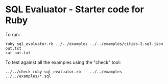 # SQL Evaluator - Starter code for Ruby

To run:

```
ruby sql_evaluator.rb ../../examples ../../examples/cities-2.sql.json out.txt
cat out.txt
```

To test against all the examples using the "check" tool:

```
../../check ruby sql_evaluator.rb -- ../../examples ../../examples/*.sql
```
